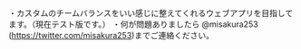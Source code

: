 ・カスタムのチームバランスをいい感じに整えてくれるウェブアプリを目指してます。（現在テスト版です。）
・何が問題ありましたら @misakura253 (https://twitter.com/misakura253)までご連絡ください。
